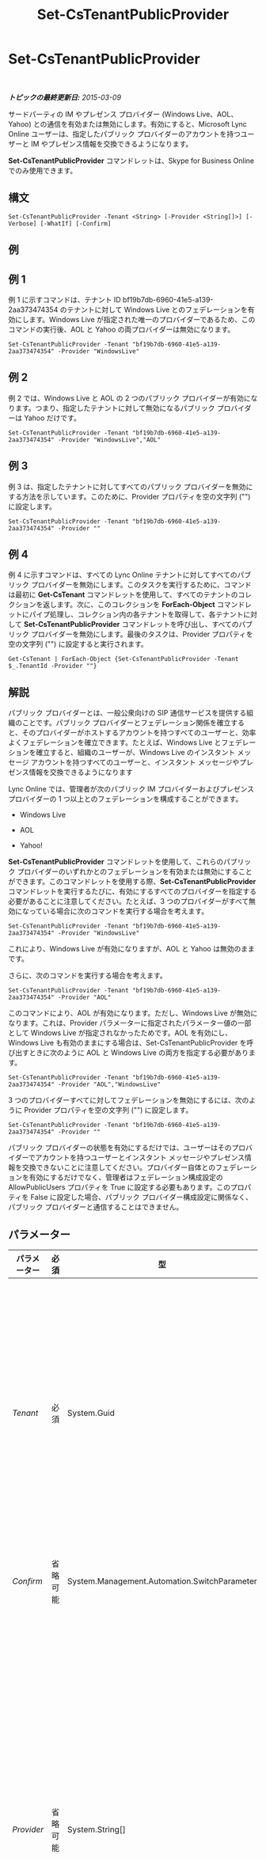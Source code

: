 ﻿---
title: Set-CsTenantPublicProvider
TOCTitle: Set-CsTenantPublicProvider
ms:assetid: 8341d801-bfa1-4c5b-9b80-5d503deebaf7
ms:mtpsurl: https://technet.microsoft.com/ja-jp/library/JJ994047(v=OCS.15)
ms:contentKeyID: 52056631
ms.date: 05/19/2016
mtps_version: v=OCS.15
ms.translationtype: HT
---

# Set-CsTenantPublicProvider

 

_**トピックの最終更新日:** 2015-03-09_

サードパーティの IM やプレゼンス プロバイダー (Windows Live、AOL、Yahoo) との通信を有効または無効にします。有効にすると、Microsoft Lync Online ユーザーは、指定したパブリック プロバイダーのアカウントを持つユーザーと IM やプレゼンス情報を交換できるようになります。

**Set-CsTenantPublicProvider** コマンドレットは、Skype for Business Online でのみ使用できます。

## 構文

    Set-CsTenantPublicProvider -Tenant <String> [-Provider <String[]>] [-Verbose] [-WhatIf] [-Confirm]

## 例

## 例 1

例 1 に示すコマンドは、テナント ID bf19b7db-6960-41e5-a139-2aa373474354 のテナントに対して Windows Live とのフェデレーションを有効にします。Windows Live が指定された唯一のプロバイダーであるため、このコマンドの実行後、AOL と Yahoo の両プロバイダーは無効になります。

    Set-CsTenantPublicProvider -Tenant "bf19b7db-6960-41e5-a139-2aa373474354" -Provider "WindowsLive"

## 例 2

例 2 では、Windows Live と AOL の 2 つのパブリック プロバイダーが有効になります。つまり、指定したテナントに対して無効になるパブリック プロバイダーは Yahoo だけです。

    Set-CsTenantPublicProvider -Tenant "bf19b7db-6960-41e5-a139-2aa373474354" -Provider "WindowsLive","AOL"

## 例 3

例 3 は、指定したテナントに対してすべてのパブリック プロバイダーを無効にする方法を示しています。このために、Provider プロパティを空の文字列 ("") に設定します。

    Set-CsTenantPublicProvider -Tenant "bf19b7db-6960-41e5-a139-2aa373474354" -Provider ""

## 例 4

例 4 に示すコマンドは、すべての Lync Online テナントに対してすべてのパブリック プロバイダーを無効にします。このタスクを実行するために、コマンドは最初に **Get-CsTenant** コマンドレットを使用して、すべてのテナントのコレクションを返します。次に、このコレクションを **ForEach-Object** コマンドレットにパイプ処理し、コレクション内の各テナントを取得して、各テナントに対して **Set-CsTenantPublicProvider** コマンドレットを呼び出し、すべてのパブリック プロバイダーを無効にします。最後のタスクは、Provider プロパティを空の文字列 ("") に設定すると実行されます。

    Get-CsTenant | ForEach-Object {Set-CsTenantPublicProvider -Tenant $_.TenantId -Provider ""}

## 解説

パブリック プロバイダーとは、一般公衆向けの SIP 通信サービスを提供する組織のことです。パブリック プロバイダーとフェデレーション関係を確立すると、そのプロバイダーがホストするアカウントを持つすべてのユーザーと、効率よくフェデレーションを確立できます。たとえば、Windows Live とフェデレーションを確立すると、組織のユーザーが、Windows Live のインスタント メッセージ アカウントを持つすべてのユーザーと、インスタント メッセージやプレゼンス情報を交換できるようになります

Lync Online では、管理者が次のパブリック IM プロバイダーおよびプレゼンス プロバイダーの 1 つ以上とのフェデレーションを構成することができます。

  -   
    Windows Live

  -   
    AOL

  -   
    Yahoo\!

**Set-CsTenantPublicProvider** コマンドレットを使用して、これらのパブリック プロバイダーのいずれかとのフェデレーションを有効または無効にすることができます。このコマンドレットを使用する際、**Set-CsTenantPublicProvider** コマンドレットを実行するたびに、有効にするすべてのプロバイダーを指定する必要があることに注意してください。たとえば、3 つのプロバイダーがすべて無効になっている場合に次のコマンドを実行する場合を考えます。

    Set-CsTenantPublicProvider -Tenant "bf19b7db-6960-41e5-a139-2aa373474354" -Provider "WindowsLive"

これにより、Windows Live が有効になりますが、AOL と Yahoo は無効のままです。

さらに、次のコマンドを実行する場合を考えます。

    Set-CsTenantPublicProvider -Tenant "bf19b7db-6960-41e5-a139-2aa373474354" -Provider "AOL"

このコマンドにより、AOL が有効になります。ただし、Windows Live が無効になります。これは、Provider パラメーターに指定されたパラメーター値の一部として Windows Live が指定されなかったためです。AOL を有効にし、Windows Live も有効のままにする場合は、Set-CsTenantPublicProvider を呼び出すときに次のように AOL と Windows Live の両方を指定する必要があります。

    Set-CsTenantPublicProvider -Tenant "bf19b7db-6960-41e5-a139-2aa373474354" -Provider "AOL","WindowsLive"

3 つのプロバイダーすべてに対してフェデレーションを無効にするには、次のように Provider プロパティを空の文字列 ("") に設定します。

    Set-CsTenantPublicProvider -Tenant "bf19b7db-6960-41e5-a139-2aa373474354" -Provider ""

パブリック プロバイダーの状態を有効にするだけでは、ユーザーはそのプロバイダーでアカウントを持つユーザーとインスタント メッセージやプレゼンス情報を交換できないことに注意してください。プロバイダー自体とのフェデレーションを有効にするだけでなく、管理者はフェデレーション構成設定の AllowPublicUsers プロパティを True に設定する必要もあります。このプロパティを False に設定した場合、パブリック プロバイダー構成設定に関係なく、パブリック プロバイダーと通信することはできません。

## パラメーター


<table>
<colgroup>
<col style="width: 25%" />
<col style="width: 25%" />
<col style="width: 25%" />
<col style="width: 25%" />
</colgroup>
<thead>
<tr class="header">
<th>パラメーター</th>
<th>必須</th>
<th>型</th>
<th>説明</th>
</tr>
</thead>
<tbody>
<tr class="odd">
<td><p><em>Tenant</em></p></td>
<td><p>必須</p></td>
<td><p>System.Guid</p></td>
<td><p>パブリック プロバイダー設定が変更されるテナント アカウントのグローバル一意識別子 (GUID) です。次に例を示します。</p>
<p>–Tenant &quot;38aad667-af54-4397-aaa7-e94c79ec2308&quot;</p>
<p>次のコマンドを実行して、各テナントのテナント ID を返すことができます。</p>
<pre><code>Get-CsTenant | Select-Object DisplayName, TenantID</code></pre>
<p>Get-CsTenant | Select-Object DisplayName, TenantID</p></td>
</tr>
<tr class="even">
<td><p><em>Confirm</em></p></td>
<td><p>省略可能</p></td>
<td><p>System.Management.Automation.SwitchParameter</p></td>
<td><p>コマンドの実行前に確認メッセージが表示されます。</p></td>
</tr>
<tr class="odd">
<td><p><em>Provider</em></p></td>
<td><p>省略可能</p></td>
<td><p>System.String[]</p></td>
<td><p>ユーザーが通信できるパブリック プロバイダー (またはプロバイダー) を指定します。有効な値は次のとおりです。</p>
<p>* AOL</p>
<p>* WindowsLive</p>
<p>* Yahoo</p>
<p>パブリック プロバイダーを構成する際、Provider パラメーター値で指定されるプロバイダーが有効になりますが、このパラメーター値で指定されないプロバイダーは無効になることに注意してください。たとえば、次の構文によって、Yahoo のみが有効になり、Windows Live と AOL は無効になります。</p>
<p>-Provider &quot;AOL&quot;</p>
<p>複数のプロバイダーを有効にするには、次のようにコンマを使用してプロバイダー名を区切ります。</p>
<p>-Provider &quot;AOL&quot;,&quot;WindowsLive&quot;</p></td>
</tr>
<tr class="even">
<td><p><em>WhatIf</em></p></td>
<td><p>省略可能</p></td>
<td><p>System.Management.Automation.SwitchParameter</p></td>
<td><p>実際にコマンドを実行しなくてもコマンドの実行結果がわかります。</p></td>
</tr>
</tbody>
</table>


## 入力の種類

**Set-CsTenantPublicProvider** コマンドレットは、Microsoft.Rtc.Management.Hosted.TenantPICStatus オブジェクトのパイプ処理されたインスタンスを受け入れます。

## 戻り値の種類

なし。代わりに、**Set-CsTenantPublicProvider** コマンドレットは、Microsoft.Rtc.Management.Hosted.TenantPICStatus オブジェクトの既存のインスタンスを変更します。

## 関連項目

#### その他のリソース

[Get-CsTenantPublicProvider](get-cstenantpublicprovider.md)

